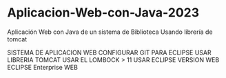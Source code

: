# Aplicacion-Web-con-Java-2023


Aplicación Web con Java de un sistema de Biblioteca Usando librería de tomcat


SISTEMA DE APLICACION WEB 
CONFIGURAR GIT PARA ECLIPSE
USAR LIBRERIA TOMCAT 
USAR EL LOMBOCK > 11
USAR ECLIPSE VERSION WEB ECLIPSE Enterprise WEB  
